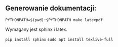 ## Generowanie dokumentacji:

```
PYTHONPATH=$(pwd):$PYTHONPATH make latexpdf
```
Wymagany jest sphinx i latex.

`pip install sphinx` `sudo apt install texlive-full`